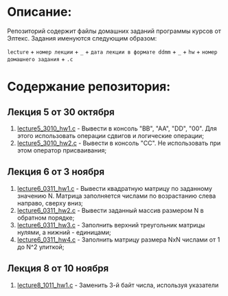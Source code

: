 # Описание:
  
Репозиторий содержит файлы домашних заданий программы курсов от Элтекс. Задания именуются следующим образом:
  
`lecture` + `номер лекции` + `_` + `дата лекции в формате ddmm` + `_` + `hw` + `номер домашнего задания` + `.c`
  
# Содержание репозитория:

## Лекция 5 от 30 октября

1. [lecture5_3010_hw1.c](lecture5_3010_hw1.c) - Вывести в консоль "BB", "AA", "DD", "00". Для этого использовать операции сдвигов и логические операции;
2. [lecture5_3010_hw2.c](lecture5_3010_hw2.c) - Вывести в консоль "CC". Не использовать при этом оператор присваивания;

## Лекция 6 от 3 ноября
1. [lecture6_0311_hw1.c](lecture6_0311_hw1.c) - Вывести квадратную матрицу по заданному значению N. Матрица заполняется числами по возрастанию слева направо, сверху вниз;
2. [lecture6_0311_hw2.c](lecture6_0311_hw2.c) - Вывести заданный массив размером N в обратном порядке;
3. [lecture6_0311_hw3.c](lecture6_0311_hw3.c) - Заполнить верхний треугольник матрицы нулями, а нижний - единицами;
4. [lecture6_0311_hw4.c](lecture6_0311_hw4.c) - Заполнить матрицу размера NxN числами от 1 до N^2 улиткой;

## Лекция 8 от 10 ноября

1. [lecture8_1011_hw1.c](lecture8_1011_hw1.c) - Заменить 3-й байт числа, используя указатели
